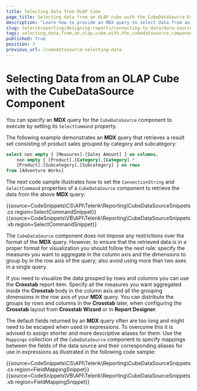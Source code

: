 ```yaml
---
title: Selecting Data from OLAP Cube
page_title: Selecting data from an OLAP cube with the CubeDataSource Explained
description: "Learn how to provide an MDX query to select data from an OLAP cube with the Telerik Reporting CubeDataSource component."
slug: telerikreporting/designing-reports/connecting-to-data/data-source-components/cubedatasource-component/selecting-data-from-an-olap-cube-with-the-cubedatasource-component
tags: selecting,data,from,an,olap,cube,with,the,cubedatasource,component
published: True
position: 3
previous_url: /cubedatasource-selecting-data
---
```


# Selecting Data from an OLAP Cube with the CubeDataSource Component

You can specify an __MDX__ query for the `CubeDataSource` component to execute by setting its `SelectCommand` property.

The following example demonstrates an __MDX__ query that retrieves a result set consisting of product sales grouped by category and subcategory:

````SQL
select non empty { [Measures].[Sales Amount] } on columns,
	non empty { [Product].[Category].[Category] *
	[Product].[Subcategory].[Subcategory] } on rows
from [Adventure Works]
````

The next code sample illustrates how to set the `ConnectionString` and `SelectCommand` properties of a `CubeDataSource` component to retrieve the data from the above __MDX__ query:

{{source=CodeSnippets\CS\API\Telerik\Reporting\CubeDataSourceSnippets.cs region=SelectCommandSnippet}}
{{source=CodeSnippets\VB\API\Telerik\Reporting\CubeDataSourceSnippets.vb region=SelectCommandSnippet}}

The `CubeDataSource` component does not impose any restrictions over the format of the __MDX__ query. However, to ensure that the retrieved data is in a proper format for visualization you should follow the next rule: specify the measures you want to aggregate in the column axis and the dimensions to group by in the row axis of the query; also avoid using more than two axes in a single query.

If you need to visualize the data grouped by rows and columns you can use the __Crosstab__ report item. Specify all the measures you want aggregated inside the __Crosstab__ body in the column axis and all the grouping dimensions in the row axis of your __MDX__ query. You can distribute the groups by rows and columns in the __Crosstab__ later, when configuring the __Crosstab__ layout from __Crosstab Wizard__ or in __Report Designer__.

The default fields returned by an __MDX__ query often are too long and might need to be escaped when used in expressions. To overcome this it is advised to assign shorter and more descriptive aliases for them. Use the `Mappings` collection of the `CubeDataSource` component to specify mappings between the fields of the data source and their corresponding aliases for use in expressions as illustrated in the following code sample:

{{source=CodeSnippets\CS\API\Telerik\Reporting\CubeDataSourceSnippets.cs region=FieldMappingSnippet}}
{{source=CodeSnippets\VB\API\Telerik\Reporting\CubeDataSourceSnippets.vb region=FieldMappingSnippet}}

